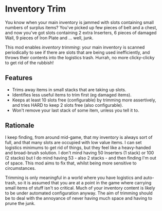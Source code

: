 Inventory Trim
===========

You know when your main inventory is jammed with slots containing small numbers of surplus items? You've picked up few pieces of belt and a chest, and now you've got slots containing 2 extra Inserters, 6 pieces of damaged Wall, 9 pieces of Iron Plate and ... well, junk.

This mod enables *inventory trimming*: your main inventory is scanned periodically to see if there are slots that are being used inefficiently, and throws their contents into the logistics trash. Hurrah, no more clicky-clicky to get rid of the rubbish!

Features
--------

* Trims away items in small stacks that are taking up slots.
* Identifies less useful items to trim first (eg damaged items).
* Keeps at least 10 slots free (configurable) by trimming more assertively, and tries HARD to keep 2 slots free (also configurable).
* Won't remove your last stack of some item, unless you tell it to.

Rationale
---------

I keep finding, from around mid-game, that my inventory is always sort of full, and that many slots are occupied with low value items. I can set logistics minimums to get rid of things, but they feel like a heavy-handed and broad-brush solution. I don't mind having 50 Inserters (1 stack) or 100 (2 stacks) but I do mind having 53 - also 2 stacks - and then finding I'm out of space. This mod aims to fix that, whilst being more sensitive to circumstances.

Trimming is only meaningful in a world where you have logistics and auto-trash, so it is assumed that you are at a point in the game where carrying small items of stuff isn't so critical. Much of your inventory content is likely to be under automated configuration anyway. The aim of trimming should be to deal with the annoyance of never having much space and having to prune the junk.
